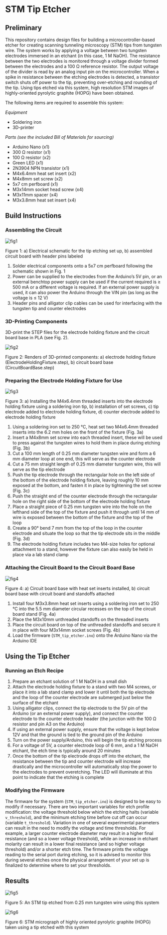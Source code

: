# STM Tip Etcher

## Preliminary
This repository contains design files for building a microcontroller-based etcher for creating scanning tunneling microscopy (STM) tips from tungsten wire. The system works by applying a voltage between two tungsten electrodes immersed in an etchant (in this case, 1 M NaOH). The resistance between the two electrodes is monitored through a voltage divider formed between the electrodes and a 100 Ω reference resistor. The output voltage of the divider is read by an analog input pin on the microcontroller. When a spike in resistance between the etching electrodes is detected, a transistor switch shuts off power to the tip, preventing over-etching and rounding of the tip. Using tips etched via this system, high resolution STM images of highly-oriented pyrolytic graphite (HOPG) have been obtained.

The following items are required to assemble this system:

*Equipment*

- Soldering iron
- 3D-printer

*Parts (see the included Bill of Materials for sourcing)*

- Arduino Nano (x1)
- 300 Ω resistor (x1)
- 100 Ω resistor (x2)
- Green LED (x1)
- 2N3904 NPN transistor (x1)
- M4x6.4mm heat set insert (x2)
- M4x8mm set screw (x2)
- 5x7 cm perfboard (x1)
- M3x14mm socket head screw (x4)
- M3x11mm spacer (x4)
- M3x3.8mm heat set insert (x4)

## Build Instructions
### Assembling the Circuit

![fig1](/figures/Figure1.jpg)

Figure 1: a) Electrical schematic for the tip etching set up, b) assembled circuit board with header pins labeled

1. Solder electrical components onto a 5x7 cm perfboard following the schematic shown in Fig. 1
2. Power can be supplied to the electrodes from the Arduino’s 5V pin, or an external benchtop power supply
can be used if the current required is ≥ 500 mA or a different voltage is required. If an external power supply is used, it can also power the Arduino through the VIN pin (as long as the voltage is ≤ 12 V)
3. Header pins and alligator clip cables can be used for interfacing with the tungsten tip and counter electrodes

### 3D-Printing Components
3D-print the STEP files for the electrode holding fixture and the circuit board base in PLA (see Fig. 2).

![fig2](/figures/Figure2.jpg)

Figure 2: Renders of 3D-printed components: a) electrode holding fixture (ElectrodeHoldingFixture.step), b) circuit board base (CircuitBoardBase.step)

### Preparing the Electrode Holding Fixture for Use

![fig3](/figures/Figure3.jpg)

Figure 3: a) Installing the M4x6.4mm threaded inserts into the electrode holding fixture using a soldering iron tip, b) installation of set screws, c) tip electrode added to electrode holding fixture, d) counter electrode added to electrode holding fixture

1. Using a soldering iron set to 250 °C, heat set two M4x6.4mm threaded inserts into the 6.2 mm holes on the front of the fixture (Fig. 3a)
2. Insert a M4x8mm set screw into each threaded insert, these will be used to press against the tungsten wires to hold them in place during etching (Fig. 3b)
3. Cut a 100 mm length of 0.25 mm diameter tungsten wire and form a 6 mm diameter loop at one end, this will serve as the counter electrode
4. Cut a 75 mm straight length of 0.25 mm diameter tungsten wire, this will serve as the tip electrode
5. Push the tip electrode through the rectangular hole on the left side of the bottom of the electrode holding fixture, leaving roughly 10 mm exposed at the bottom, and fasten it in place by tightening the set screw (Fig. 3c)
6. Push the straight end of the counter electrode through the rectangular hole on the right side of the bottom of the electrode holding fixture
7. Place a straight piece of 0.25 mm tungsten wire into the hole on the lefthand side of the top of the fixture and push it through until 14 mm of wire is exposed between the bottom of the fixture and the top of the loop
8. Create a 90° bend 7 mm from the top of the loop in the counter electrode and situate the loop so that the tip electrode sits in the middle (Fig. 3d)
9. The electrode holding fixture includes two M4-size holes for optional attachment to a stand, however the fixture can also easily be held in place via a lab stand clamp

### Attaching the Circuit Board to the Circuit Board Base

![fig4](/figures/Figure4.jpg)

Figure 4: a) Circuit board base with heat set inserts installed, b) circuit board base with circuit board and standoffs attached

1. Install four M3x3.8mm heat set inserts using a soldering iron set to 250 °C into the 5.5 mm diameter circular recesses on the top of the circuit board stand (Fig. 4a)
2. Place the M3x10mm unthreaded standoffs on the threaded inserts
3. Place the circuit board on top of the unthreaded standoffs and secure it in place with four M3x14mm socket screws (Fig. 4b)
4. Load the firmware (`STM_tip_etcher.ino`) onto the Arduino Nano via the Arduino IDE

## Using the Tip Etcher

### Running an Etch Recipe

1. Prepare an etchant solution of 1 M NaOH in a small dish
2. Attach the electrode holding fixture to a stand with two M4 screws, or place it into a lab stand clamp and lower it until both the tip electrode and the loop of the counter electrode are submerged just below the surface of the etchant
3. Using alligator clips, connect the tip electrode to the 5V pin of the Arduino (or an external power supply), and connect the counter electrode to the counter electrode header (the junction with the 100 Ω resistor and pin A3 on the Arduino)
4. If using an external power supply, ensure that the voltage is kept below 12V and that the ground is tied to the ground pin of the Arduino
5. Turn on the power supply/Arduino, this will begin the tip etching process
6. For a voltage of 5V, a counter electrode loop of 6 mm, and a 1 M NaOH etchant, the etch time is typically around 20 minutes
7. Once the bottom of the tip electrode drops off into the etchant, the resistance between the tip and counter electrode will increase drastically and the microcontroller will automatically stop the power to the electrodes to prevent overetching. The LED will illuminate at this point to indicate that the etching is complete

### Modifying the Firmware
The firmware for the system (`STM_tip_etcher.ino`) is designed to be easy to modify if necessary. There are two important variables for etch profile modification: the voltage threshold below which the etching halts (variable `v_threshold`), and the minimum etching time before cut off can occur (variable `t_threshold`). Variation in one of several experimental parameters can result in the need to modify the voltage and time thresholds. For example, a larger counter electrode diameter may result in a higher final resistance (and so a lower voltage threshold), while an increase in etchant molarity can result in a lower final resistance (and so higher voltage threshold) and/or a shorter etch time. The firmware prints the voltage reading to the serial port during etching, so it is advised to monitor this during several etches once the physical arrangement of your set up is finalized to determine where to set your thresholds.

## Results
![fig5](/figures/Figure5.jpg)

Figure 5: An STM tip etched from 0.25 mm tungsten wire using this system

![fig6](/figures/Figure6.jpg)

Figure 6: STM micrograph of highly oriented pyrolytic graphite (HOPG) taken using a tip etched with this system